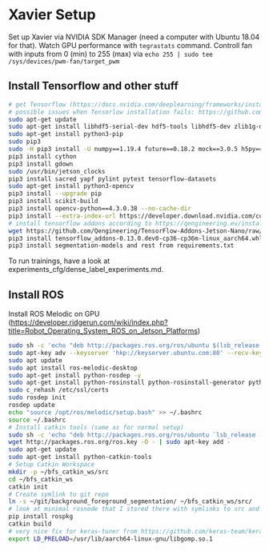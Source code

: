 # Xavier Setup

Set up Xavier via NVIDIA SDK Manager (need a computer with Ubuntu 18.04 for that). 
Watch GPU performance with `tegrastats` command.
Controll fan with inputs from 0 (min) to 255 (max) via `echo 255 | sudo tee /sys/devices/pwm-fan/target_pwm`

## Install Tensorflow and other stuff

```bash
# get Tensorflow (https://docs.nvidia.com/deeplearning/frameworks/install-tf-jetson-platform/index.html)
# possible issues when Tensorlow installation fails: https://github.com/jneilliii/OctoPrint-BedLevelVisualizer/issues/141 // https://forums.developer.nvidia.com/t/installing-python-packages-with-pip/72853 (installing TF before CV2 gives an error!)
sudo apt-get update
sudo apt-get install libhdf5-serial-dev hdf5-tools libhdf5-dev zlib1g-dev zip libjpeg8-dev liblapack-dev libblas-dev gfortran
sudo apt-get install python3-pip
sudo pip3
sudo -H pip3 install -U numpy==1.19.4 future==0.18.2 mock==3.0.5 h5py==2.10.0 keras_preprocessing==1.1.1 keras_applications==1.0.8 gast==0.2.2 futures protobuf pybind11 install -U pip testresources setuptools==49.6.0
pip3 install cython
pip3 install gdown
sudo /usr/bin/jetson_clocks 
pip3 install sacred yapf pylint pytest tensorflow-datasets
sudo apt-get install python3-opencv
pip3 install --upgrade pip
pip3 install scikit-build
pip3 install opencv-python==4.3.0.38 --no-cache-dir
pip3 install --extra-index-url https://developer.download.nvidia.com/compute/redist/jp/v45 tensorflow==2.3.1+nv20.12 --no-cache-dir
# install tensorflow addons according to https://qengineering.eu/install-tensorflow-addons-on-jetson-nano.html 
wget https://github.com/Qengineering/TensorFlow-Addons-Jetson-Nano/raw/main/tensorflow_addons-0.13.0.dev0-cp36-cp36m-linux_aarch64.whl
pip3 install tensorflow_addons-0.13.0.dev0-cp36-cp36m-linux_aarch64.whl
pip3 install segmentation-models and rest from requirements.txt
```
To run trainings, have a look at experiments_cfg/dense_label_experiments.md. 

## Install ROS 

Install ROS Melodic on GPU (https://developer.ridgerun.com/wiki/index.php?title=Robot_Operating_System_ROS_on_Jetson_Platforms)
```bash
sudo sh -c 'echo "deb http://packages.ros.org/ros/ubuntu $(lsb_release -sc) main" > /etc/apt/sources.list.d/ros-latest.list'
sudo apt-key adv --keyserver 'hkp://keyserver.ubuntu.com:80' --recv-key C1CF6E31E6BADE8868B172B4F42ED6FBAB17C654
sudo apt update
sudo apt install ros-melodic-desktop
sudo apt-get install python-rosdep -y
sudo apt-get install python-rosinstall python-rosinstall-generator python-wstool build-essential -y
sudo c_rehash /etc/ssl/certs
sudo rosdep init
rosdep update
echo "source /opt/ros/melodic/setup.bash" >> ~/.bashrc
source ~/.bashrc
# Install catkin tools (same as for normal setup)
sudo sh -c 'echo "deb http://packages.ros.org/ros/ubuntu `lsb_release -sc` main" > /etc/apt/sources.list.d/ros-latest.list'
wget http://packages.ros.org/ros.key -O - | sudo apt-key add -
sudo apt-get update
sudo apt-get install python-catkin-tools
# Setup Catkin Workspace
mkdir -p ~/bfs_catkin_ws/src
cd ~/bfs_catkin_ws
catkin init
# Create symlink to git repo 
ln -s ~/git/background_foreground_segmentation/ ~/bfs_catkin_ws/src/
# look at minimal rosnode that I stored there with symlinks to src and launch folders!
pip install rospkg
catkin build
# very nice fix for keras-tuner from https://github.com/keras-team/keras-tuner/issues/317
export LD_PRELOAD=/usr/lib/aarch64-linux-gnu/libgomp.so.1 
```

